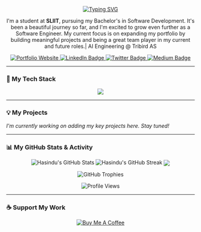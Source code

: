 <p align="center">
  <a href="https://git.io/typing-svg"><img src="https://readme-typing-svg.herokuapp.com?font=Fira+Code&size=28&pause=1000&color=00B0B9&center=true&width=435&lines=Hi+there%2C+I'm+Hasindu!+%F0%9F%91%8B;I'm+a+Software+Development+Student;Based+in+beautiful+Sri+Lanka+%F0%9F%87%B1%F0%9F%87%B0" alt="Typing SVG" /></a>
</p>

<p align="center">
  I'm a student at <strong>SLIIT</strong>, pursuing my Bachelor's in Software Development. It's been a beautiful journey so far, and I'm excited to grow even further as a Software Engineer. My current focus is on expanding my portfolio by building meaningful projects and being a great team player in my current and future roles.| AI Engineering @ Tribird AS
</p>

<p align="center">
  <a href="https://www.hasindu.me">
    <img src="https://img.shields.io/badge/www.hasindu.me-00B0B9?style=for-the-badge&logo=ghost&logoColor=white" alt="Portfolio Website">
  </a>
  <a href="https://linkedin.com/in/hasinduonline">
    <img src="https://img.shields.io/badge/LinkedIn-0077B5?style=for-the-badge&logo=linkedin&logoColor=white" alt="LinkedIn Badge"/>
  </a>
  <a href="https://twitter.com/hasinduonline">
    <img src="https://img.shields.io/badge/Twitter-1DA1F2?style=for-the-badge&logo=twitter&logoColor=white" alt="Twitter Badge"/>
  </a>
   <a href="https://medium.com/@hasinduonline">
    <img src="https://img.shields.io/badge/Medium-12100E?style=for-the-badge&logo=medium&logoColor=white" alt="Medium Badge"/>
  </a>
</p>

---

### 🚀 My Tech Stack

<p align="center">
  <a href="https://skillicons.dev">
    <img src="https://skillicons.dev/icons?i=python,java,javascript,react,html,figma,git,nodejs,postgres&perline=5" />
  </a>
</p>

---

### 💡 My Projects

*I'm currently working on adding my key projects here. Stay tuned!*

---

### 📊 My GitHub Stats & Activity

<p align="center">
  <img src="https://github-readme-stats.vercel.app/api?username=hrtechplus&theme=vue-dark&show_icons=true&hide_border=true&include_all_commits=true" alt="Hasindu's GitHub Stats" />
  <img src="https://github-readme-streak-stats.herokuapp.com/?user=hrtechplus&theme=vue-dark&hide_border=true" alt="Hasindu's GitHub Streak" />
  <img align="center" src="https://github-readme-stats.vercel.app/api/top-langs/?username=hrtechplus&theme=vue-dark&hide_border=true&include_all_commits=true&count_private=false&layout=compact" />
</p>

<p align="center">
  <img src="https://github-profile-trophy.vercel.app/?username=hrtechplus&theme=dracula&no-frame=false&no-bg=true&margin-w=4" alt="GitHub Trophies" />
</p>

<p align="center">
  <img src="https://komarev.com/ghpvc/?username=hrtechplus&label=PROFILE+VIEWS&color=blueviolet&style=for-the-badge" alt="Profile Views" />
</p>

---

### ☕ Support My Work

<p align="center">
  <a href="https://buymeacoffee.com/hasinduonline" target="_blank">
    <img src="https://img.shields.io/badge/Buy%20Me%20a%20Coffee-ffdd00?style=for-the-badge&logo=buy-me-a-coffee&logoColor=black" alt="Buy Me A Coffee">
  </a>
</p>
